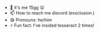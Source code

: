 - 👋 it's me 15gg 😮
- 📫 How to reach me discord (exxclusion.)
- 😄 Pronouns: he/him
- ⚡ Fun fact: I've insided tesseract 2 times!

<!---
15ggd/15ggd is a ✨ special ✨ repository because its `README.md` (this file) appears on your GitHub profile.
You can click the Preview link to take a look at your changes.
--->
